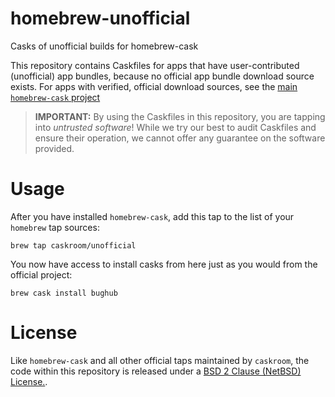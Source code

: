 homebrew-unofficial
===================

Casks of unofficial builds for homebrew-cask

This repository contains Caskfiles for apps that have user-contributed (unofficial) app bundles, because no official app bundle download source exists. For apps with verified, official download sources, see the [main `homebrew-cask` project](http://www.github.com/caskroom/homebrew-cask)

> **IMPORTANT:** By using the Caskfiles in this repository, you are tapping into *untrusted software*! While we try our best to audit Caskfiles and ensure their operation, we cannot offer any guarantee on the software provided.

Usage
=====

After you have installed `homebrew-cask`, add this tap to the list of your `homebrew` tap sources:
```
brew tap caskroom/unofficial
```
You now have access to install casks from here just as you would from the official project:
```
brew cask install bughub
```

License
=======

Like `homebrew-cask` and all other official taps maintained by `caskroom`, the code within this repository is released under a [BSD 2 Clause (NetBSD) License.](https://github.com/caskroom/homebrew-unofficial/blob/master/LICENSE).
